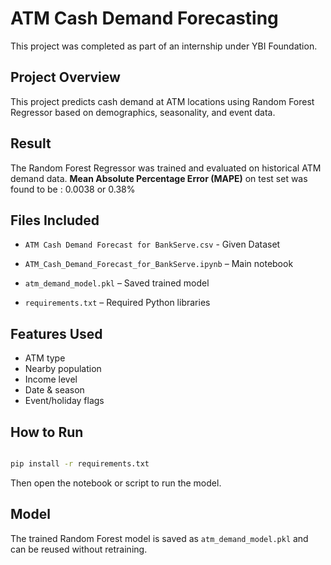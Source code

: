 # ATM Cash Demand Forecasting

This project was completed as part of an internship under YBI Foundation.

## Project Overview 

This project predicts cash demand at ATM locations using Random Forest Regressor based on demographics, seasonality, and event data.

## Result 

The Random Forest Regressor was trained and evaluated on historical ATM demand data.
**Mean Absolute Percentage Error (MAPE)** on test set was found to be : 0.0038 or 0.38%

## Files Included

- `ATM Cash Demand Forecast for BankServe.csv` - Given Dataset

- `ATM_Cash_Demand_Forecast_for_BankServe.ipynb` – Main notebook

- `atm_demand_model.pkl` – Saved trained model

- `requirements.txt` – Required Python libraries





## Features Used

- ATM type
- Nearby population
- Income level
- Date \& season
- Event/holiday flags

## How to Run

```bash

pip install -r requirements.txt

```


Then open the notebook or script to run the model.


## Model


The trained Random Forest model is saved as `atm_demand_model.pkl` and can be reused without retraining.
